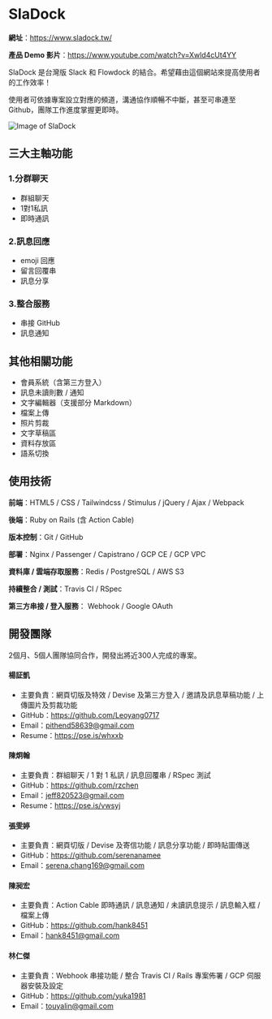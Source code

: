 # SlaDock

**網址**：https://www.sladock.tw/

**產品 Demo 影片**：https://www.youtube.com/watch?v=Xwld4cUt4YY

SlaDock 是台灣版 Slack 和 Flowdock 的結合。希望藉由這個網站來提高使用者的工作效率！

使用者可依據專案設立對應的頻道，溝通協作順暢不中斷，甚至可串連至 Github，團隊工作進度掌握更即時。

![Image of SlaDock](https://i.imgur.com/w5cwhXb.png)

## 三大主軸功能

### 1.分群聊天
 - 群組聊天
 - 1對1私訊
 - 即時通訊
### 2.訊息回應
 - emoji 回應
 - 留言回覆串
 - 訊息分享
### 3.整合服務
 - 串接 GitHub
 - 訊息通知

## 其他相關功能

- 會員系統（含第三方登入）
- 訊息未讀則數 / 通知
- 文字編輯器（支援部分 Markdown）
- 檔案上傳
- 照片剪裁
- 文字草稿區
- 資料存放區
- 語系切換

## 使用技術

**前端**：HTML5 / CSS / Tailwindcss / Stimulus / jQuery / Ajax / Webpack

**後端**：Ruby on Rails (含 Action Cable)

**版本控制**：Git / GitHub

**部署**：Nginx / Passenger / Capistrano / GCP CE / GCP VPC

**資料庫 / 雲端存取服務**：Redis / PostgreSQL / AWS S3

**持續整合 / 測試**：Travis CI / RSpec

**第三方串接 / 登入服務**： Webhook / Google OAuth

 
## 開發團隊

2個月、5個人團隊協同合作，開發出將近300人完成的專案。

#### 楊証凱
 - 主要負責：網頁切版及特效 / Devise 及第三方登入 / 邀請及訊息草稿功能 / 上傳圖片及剪裁功能
 - GitHub：https://github.com/Leoyang0717
 - Email：pithend58639@gmail.com
 - Resume：https://pse.is/whxxb

#### 陳炯翰
 - 主要負責：群組聊天 / 1 對 1 私訊 / 訊息回覆串 / RSpec 測試
 - GitHub：https://github.com/rzchen
 - Email：jeff820523@gmail.com
 - Resume：https://pse.is/vwsyj
 
#### 張雯婷
 - 主要負責：網頁切版 / Devise 及寄信功能 / 訊息分享功能 / 即時貼圖傳送
 - GitHub：https://github.com/serenanamee
 - Email：serena.chang169@gmail.com

#### 陳昶宏
 - 主要負責：Action Cable 即時通訊 / 訊息通知 / 未讀訊息提示 / 訊息輸入框 / 檔案上傳
 - GitHub：https://github.com/hank8451
 - Email：hank8451@gmail.com

#### 林仁傑
 - 主要負責：Webhook 串接功能 / 整合 Travis CI  / Rails 專案佈署 / GCP 伺服器安裝及設定
 - GitHub：https://github.com/yuka1981
 - Email：touyalin@gmail.com
